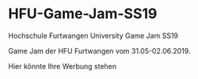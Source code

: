 # HFU-Game-Jam-SS19
Hochschule Furtwangen University Game Jam SS19

Game Jam der HFU Furtwangen vom 31.05-02.06.2019.

Hier könnte Ihre Werbung stehen

